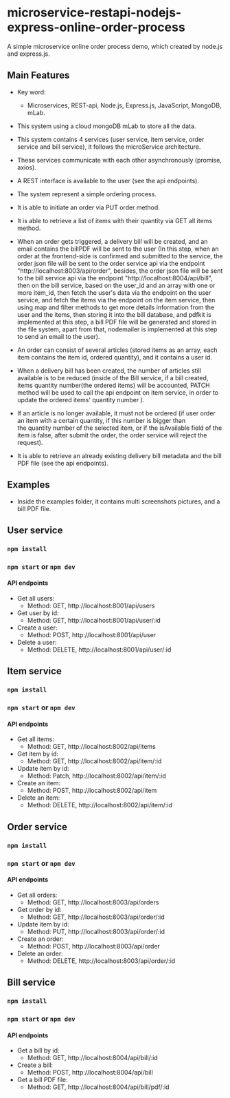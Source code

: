 # microservice-restapi-nodejs-express-online-order-process
A simple microservice online order process demo, which created by node.js and express.js.



## Main Features ##
* Key word:
    * Microservices, REST-api, Node.js, Express.js, JavaScript, MongoDB, mLab. 
    
* This system using a cloud mongoDB mLab to store all the data.
    
* This system contains 4 services (user service, item service, order service and bill service), it follows the microService architecture.

* These services communicate with each other asynchronously (promise, axios).

* A REST interface is available to the user (see the api endpoints).

* The system represent a simple ordering process. 

* It is able to initiate an order via PUT order method.

* It is able to retrieve a list of items with their quantity via GET all items method.

* When an order gets triggered, a delivery bill will be created, and an email contains the billPDF will be sent to the user (In this step, when an order at the frontend-side is confirmed and submitted to the service, the order json file will be sent to the order service api via the 
endpoint "http://localhost:8003/api/order", besides, the order json file will be sent to the bill service api via the endpoint 
"http://localhost:8004/api/bill", then on the bill service, based on the user_id and an array with one or more item_id, then fetch the user's 
  data via the endpoint on the user service, and fetch the items via the endpoint on the item service, then using map and filter methods
   to get more details information from the user and the items, then storing it into the bill database, and pdfkit is implemented 
   at this step, a bill PDF file will be generated and
   stored in the file system, apart from that, nodemailer is implemented at this step to send an email to the user).

* An order can consist of several articles (stored items as an array, each item contains the item id, ordered quantity), and it contains a user id.

* When a delivery bill has been created, the number of articles still available is to be reduced (inside of the Bill service, 
if a bill created, items quantity number(the ordered items) will be accounted, PATCH method will be used to call the api endpoint on item service, in order to update the ordered items' quantity number   ).

* If an article is no longer available, it must not be ordered (if user order an item with a certain quantity, if this number is bigger than  
the quantity number of the selected item, or if the isAvailable field of the item is false, after submit the order, the order service will reject the request).

* It is able to retrieve an already existing delivery bill metadata and the bill PDF file (see the api endpoints).


## Examples ##

* Inside the examples folder, it contains multi screenshots pictures, and a bill PDF file.






## User service ##

### `npm install`

### `npm start` or `npm dev`

#### API endpoints ####
* Get all users:
    * Method: GET,  http://localhost:8001/api/users
* Get user by id:
    * Method: GET,  http://localhost:8001/api/user/:id
* Create a user:
    * Method: POST,  http://localhost:8001/api/user
* Delete a user:
    * Method: DELETE,  http://localhost:8001/api/user/:id
    
    



## Item service ##

### `npm install`

### `npm start` or `npm dev`

#### API endpoints ####
* Get all items:
    * Method: GET,  http://localhost:8002/api/items
* Get item by id:
    * Method: GET,  http://localhost:8002/api/item/:id
* Update item by id:
    * Method: Patch,  http://localhost:8002/api/item/:id
* Create an item:
    * Method: POST,  http://localhost:8002/api/item
* Delete an item:
    * Method: DELETE,  http://localhost:8002/api/item/:id
    
    
    
    
    

## Order service ##

### `npm install`

### `npm start` or `npm dev`

#### API endpoints ####

* Get all orders:
    * Method: GET,  http://localhost:8003/api/orders
* Get order by id:
    * Method: GET,  http://localhost:8003/api/order/:id
* Update item by id:
    * Method: PUT,  http://localhost:8003/api/order/:id
* Create an order:
    * Method: POST,  http://localhost:8003/api/order
* Delete an order:
    * Method: DELETE,  http://localhost:8003/api/order/:id
    
    
 
 
    
## Bill service ##

### `npm install`

### `npm start` or `npm dev`

#### API endpoints ####

* Get a bill by id:
    * Method: GET,  http://localhost:8004/api/bill/:id
* Create a bill:
    * Method: POST,  http://localhost:8004/api/bill
* Get a bill PDF file:
    * Method:  GET,  http://localhost:8004/api/bill/pdf/:id


